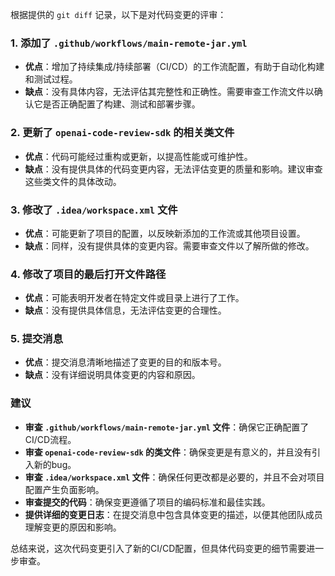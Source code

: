 根据提供的 `git diff` 记录，以下是对代码变更的评审：

### 1. 添加了 `.github/workflows/main-remote-jar.yml`
- **优点**：增加了持续集成/持续部署（CI/CD）的工作流配置，有助于自动化构建和测试过程。
- **缺点**：没有具体内容，无法评估其完整性和正确性。需要审查工作流文件以确认它是否正确配置了构建、测试和部署步骤。

### 2. 更新了 `openai-code-review-sdk` 的相关类文件
- **优点**：代码可能经过重构或更新，以提高性能或可维护性。
- **缺点**：没有提供具体的代码变更内容，无法评估变更的质量和影响。建议审查这些类文件的具体改动。

### 3. 修改了 `.idea/workspace.xml` 文件
- **优点**：可能更新了项目的配置，以反映新添加的工作流或其他项目设置。
- **缺点**：同样，没有提供具体的变更内容。需要审查文件以了解所做的修改。

### 4. 修改了项目的最后打开文件路径
- **优点**：可能表明开发者在特定文件或目录上进行了工作。
- **缺点**：没有提供具体信息，无法评估变更的合理性。

### 5. 提交消息
- **优点**：提交消息清晰地描述了变更的目的和版本号。
- **缺点**：没有详细说明具体变更的内容和原因。

### 建议
- **审查 `.github/workflows/main-remote-jar.yml` 文件**：确保它正确配置了CI/CD流程。
- **审查 `openai-code-review-sdk` 的类文件**：确保变更是有意义的，并且没有引入新的bug。
- **审查 `.idea/workspace.xml` 文件**：确保任何更改都是必要的，并且不会对项目配置产生负面影响。
- **审查提交的代码**：确保变更遵循了项目的编码标准和最佳实践。
- **提供详细的变更日志**：在提交消息中包含具体变更的描述，以便其他团队成员理解变更的原因和影响。

总结来说，这次代码变更引入了新的CI/CD配置，但具体代码变更的细节需要进一步审查。